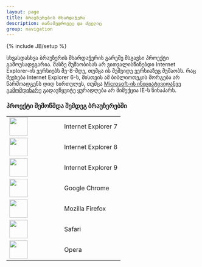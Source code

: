 ```yaml
---
layout: page
title: ბრაუზერების მხარდაჭერა
description: თანამედროვეც და ძველიც
group: navigation
---
```

{% include JB/setup %}

სხვასდასხვა ბრაუზერის მხარდაჭერის გარეშე მსგავსი პროექტი გამოუსადეგარია. მასზე მუშაობისას არ ვითვალისწინებდი Internet Explorer-ის ვერსიებს მე-8-მდე, თუმცა ის მეშვიდე ვერსიაზეც მუშაობს. რაც შეეხება Internet Explorer 6-ს, მისთვის ამ ბიბლიოთეკის მორგება არ წარმოადგენს დიდ სირთულეს, თუმცა [Microsoft-ის ინიციატივიდანვე გამომდინარე](http://www.modern.ie/en-us/ie6countdown) გადავწყვიტე ყურადღება არ მიმექცია IE-ს წინაპარს.

### პროექტი შემოწმდა შემდეგ ბრაუზერებში

<table>
  <tbody>
    <tr>
      <td width="128"><img width="48" src="{{ ASSET_PATH }}twitter/ie7-8_256x256.png" /></td>
      <td>Internet Explorer 7</td>
    </tr>
    <tr>
      <td><img width="48" src="{{ ASSET_PATH }}twitter/ie_256x256.png" /></td>
      <td>Internet Explorer 8</td>
    </tr>
    <tr>
      <td><img width="48" src="{{ ASSET_PATH }}twitter/ie_256x256.png" /></td>
      <td>Internet Explorer 9</td>
    </tr>
    <tr>
      <td><img width="48" src="{{ ASSET_PATH }}twitter/chrome_256x256.png" /></td>
      <td>Google Chrome</td>
    </tr>
    <tr>
      <td><img width="48" src="{{ ASSET_PATH }}twitter/firefox_256x256.png" /></td>
      <td>Mozilla Firefox</td>
    </tr>
    <tr>
      <td><img width="48" src="{{ ASSET_PATH }}twitter/safari_256x256.png" /></td>
      <td>Safari</td>
    </tr>
    <tr>
      <td><img width="48" src="{{ ASSET_PATH }}twitter/opera_256x256.png" /></td>
      <td>Opera</td>
    </tr>
  </tbody>
</table>

